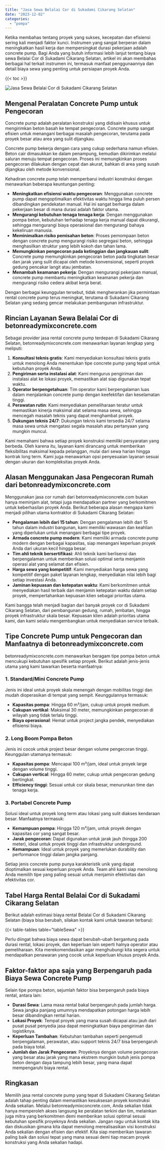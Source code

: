 ```yaml
---
title: "Jasa Sewa Belalai Cor di Sukadami Cikarang Selatan"
date: "2023-12-02"
categories: 
  - "pompa"
---
```


Ketika membahas tentang proyek yang sukses, kecepatan dan efisiensi sering kali menjadi faktor kunci. Instrumen yang sangat berperan dalam meningkatkan hasil kerja dan mempersingkat durasi pekerjaan adalah concrete pump. Bagi Anda yang butuh informasi lebih lanjut tentang biaya sewa Belalai Cor di Sukadami Cikarang Selatan, artikel ini akan membahas berbagai hal terkait instrumen ini, termasuk manfaat penggunaannya dan detail biaya sewa yang penting untuk persiapan proyek Anda.

{{< toc >}}

![Jasa Sewa Belalai Cor di Sukadami Cikarang Selatan](https://betoncor8.github.io/pump/concrete-pump%20(15).png)

## Mengenal Peralatan Concrete Pump untuk Pengecoran

Concrete pump adalah peralatan konstruksi yang didisain khusus untuk mengirimkan beton basah ke tempat pengecoran. Concrete pump sangat efisien untuk menangani berbagai masalah pengecoran, terutama pada proyek besar atau area yang sulit dijangkau.

Concrete pump bekerja dengan cara yang cukup sederhana namun efisien. Beton cair dimasukkan ke dalam penampung, kemudian dikirimkan melalui saluran menuju tempat pengecoran. Proses ini memungkinkan proses pengecoran dilakukan dengan cepat dan akurat, bahkan di area yang susah dijangkau oleh metode konvensional.

Kehadiran concrete pump telah memperbarui industri konstruksi dengan menawarkan beberapa keuntungan penting:

- **Meningkatkan efisiensi waktu pengecoran**: Menggunakan concrete pump dapat mengoptimalkan efektivitas waktu hingga lima puluh persen dibandingkan pendekatan manual. Hal ini sangat berharga dalam pekerjaan besar di mana durasi adalah faktor utama.
- **Mengurangi kebutuhan tenaga tenaga kerja**: Dengan menggunakan pompa beton, kebutuhan terhadap tenaga kerja manual dapat dikurangi, sehingga mengurangi biaya operasional dan mengurangi bahaya kekeliruan manusia.
- **Meminimalkan risiko pemisahan beton**: Proses pemompaan beton dengan concrete pump mengurangi risiko segregasi beton, sehingga menghasilkan struktur yang lebih kokoh dan tahan lama.
- **Memungkinkan pengecoran pada ketinggian dan jangkauan sulit**: Concrete pump memungkinkan pengecoran beton pada tingkatan besar dan jarak yang sulit dicapai oleh metode konvensional, seperti proyek gedung pencakar langit atau jembatan.
- **Menambah keamanan pekerja**: Dengan mengurangi pekerjaan manual, concrete pump membantu meningkatkan keamanan pekerja dan mengurangi risiko cedera akibat kerja berat.

Dengan berbagai keunggulan tersebut, tidak mengherankan jika permintaan rental concrete pump terus meningkat, terutama di Sukadami Cikarang Selatan yang sedang gencar melakukan pembangunan infrastruktur.

## Rincian Layanan Sewa Belalai Cor di betonreadymixconcrete.com

Sebagai provider jasa rental concrete pump terdepan di Sukadami Cikarang Selatan, betonreadymixconcrete.com menawarkan layanan lengkap yang meliputi:

1. **Konsultasi teknis gratis**: Kami menyediakan konsultasi teknis gratis untuk menolong Anda menentukan tipe concrete pump yang tepat untuk kebutuhan proyek Anda.
2. **Pengiriman serta instalasi alat**: Kami mengurus pengiriman dan instalasi alat ke lokasi proyek, memastikan alat siap digunakan tepat waktu.
3. **Operator berpengetahuan**: Tim operator kami berpengalaman luas dalam menjalankan concrete pump dengan keefektifan dan keselamatan tinggi.
4. **Perawatan rutin**: Kami menyediakan pemeliharaan teratur untuk memastikan kinerja maksimal alat selama masa sewa, sehingga mencegah masalah teknis yang dapat menghambat proyek.
5. **Dukungan teknis 24/7**: Dukungan teknis kami tersedia 24/7 selama masa sewa untuk mengatasi segala masalah atau pertanyaan yang mungkin muncul.

Kami memahami bahwa setiap proyek konstruksi memiliki persyaratan yang berbeda. Oleh karena itu, layanan kami dirancang untuk memberikan fleksibilitas maksimal kepada pelanggan, mulai dari sewa harian hingga kontrak long term. Kami juga menawarkan opsi penyesuaian layanan sesuai dengan ukuran dan kompleksitas proyek Anda.

## Alasan Menggunakan Jasa Pengecoran Rumah dari betonreadymixconcrete.com

Menggunakan jasa cor rumah dari betonreadymixconcrete.com bukan hanya meminjam alat, tetapi juga mendapatkan partner yang berkomitmen untuk keberhasilan proyek Anda. Berikut beberapa alasan mengapa kami menjadi pilihan utama kontraktor di Sukadami Cikarang Selatan:

- **Pengalaman lebih dari 15 tahun**: Dengan pengalaman lebih dari 15 tahun dalam industri bangunan, kami memiliki wawasan dan keahlian yang diperlukan untuk menangani berbagai tipe proyek.
- **Armada concrete pump modern**: Kami memiliki armada concrete pump modern dengan berbagai kapasitas, siap menangani keperluan proyek Anda dari ukuran kecil hingga besar.
- **Tim ahli teknik bersertifikasi**: Ahli teknik kami berlisensi dan berpengalaman untuk memberikan solusi optimal serta menjamin operasi alat yang selamat dan efisien.
- **Harga sewa yang kompetitif**: Kami menyediakan harga sewa yang kompetitif dengan paket layanan lengkap, menyediakan nilai lebih bagi setiap investasi Anda.
- **Jaminan kepuasan dan ketepatan waktu**: Kami berkomitmen untuk menyediakan hasil terbaik dan menjamin ketepatan waktu dalam setiap proyek, mempertahankan kepuasan klien sebagai prioritas utama.

Kami bangga telah menjadi bagian dari banyak proyek cor di Sukadami Cikarang Selatan, dari pembangunan gedung, rumah, jembatan, hingga proyek infrastruktur skala besar. Kepuasan klien adalah prioritas utama kami, dan kami selalu mengembangkan untuk menyediakan service terbaik.

## Tipe Concrete Pump untuk Pengecoran dan Manfaatnya di betonreadymixconcrete.com

betonreadymixconcrete.com menawarkan beragam tipe pompa beton untuk mencukupi kebutuhan spesifik setiap proyek. Berikut adalah jenis-jenis utama yang kami tawarkan beserta manfaatnya:

### 1\. Standard/Mini Concrete Pump

Jenis ini ideal untuk proyek skala menengah dengan mobilitas tinggi dan mudah dioperasikan di tempat yang sempit. Keunggulannya termasuk:

- **Kapasitas pompa**: Hingga 60 m³/jam, cukup untuk proyek medium.
- **Cakupan vertikal**: Maksimal 30 meter, memungkinkan pengecoran di wilayah yang tidak terlalu tinggi.
- **Biaya operasional**: Hemat untuk project jangka pendek, menyediakan efisiensi biaya.

### 2\. Long Boom Pompa Beton

Jenis ini cocok untuk project besar dengan volume pengecoran tinggi. Keunggulan utamanya termasuk:

- **Kapasitas pompa**: Mencapai 100 m³/jam, ideal untuk proyek large dengan volume tinggi.
- **Cakupan vertical**: Hingga 60 meter, cukup untuk pengecoran gedung bertingkat.
- **Efficiency tinggi**: Sesuai untuk cor skala besar, menurunkan time dan tenaga kerja.

### 3\. Portabel Concrete Pump

Solusi ideal untuk proyek long term atau lokasi yang sulit diakses kendaraan besar. Manfaatnya termasuk:

- **Kemampuan pompa**: Hingga 120 m³/jam, untuk proyek dengan kapasitas cor yang sangat besar.
- **Jarak pengecoran**: Dapat digunakan untuk jarak jauh (hingga 200 meter), ideal untuk proyek tinggi dan infrastruktur underground.
- **Kemampuan**: Ideal untuk proyek yang memerlukan durability dan performance tinggi dalam jangka panjang.

Setiap jenis concrete pump punya karakteristik unik yang dapat dioptimalkan sesuai keperluan proyek Anda. Team ahli kami siap menolong Anda memilih tipe yang paling sesuai untuk menjamin efektivitas dan efektivitas cor.

## Tabel Harga Rental Belalai Cor di Sukadami Cikarang Selatan

Berikut adalah estimasi biaya rental Belalai Cor di Sukadami Cikarang Selatan (biaya bisa berubah, silakan kontak kami untuk tawaran terbaru):

{{< table-tables table="tableSewa" >}}

Perlu diingat bahwa biaya sewa dapat berubah-ubah bergantung pada durasi rental, lokasi proyek, dan keperluan lain seperti halnya operator atau pemeliharaan. Kita merekomendasikan agar menghubungi kita segera untuk mendapatkan penawaran yang cocok untuk keperluan khusus proyek Anda.

## Faktor-faktor apa saja yang Berpengaruh pada Biaya Sewa Concrete Pump

Selain tipe pompa beton, sejumlah faktor bisa berpengaruh pada biaya rental, antara lain:

- **Durasi Sewa**: Lama masa rental bakal berpengaruh pada jumlah harga. Sewa jangka panjang umumnya mendapatkan potongan harga lebih besar dibandingkan rental harian.
- **Lokasi Proyek**: Tempat proyek yang mana susah dicapai atau jauh dari pusat pusat penyedia jasa dapat meningkatkan biaya pengiriman dan logistiknya.
- **Keperluan Tambahan**: Kebutuhan tambahan seperti pengemudi berpengalaman, perawatan, atau support teknis 24/7 bisa berpengaruh pada biaya total.
- **Jumlah dan Jarak Pengecoran**: Proyeknya dengan volume pengecoran yang besar atau jarak yang mana ekstrem mungkin butuh jenis pompa beton dengan daya tampung lebih besar, yang mana dapat mempengaruhi biaya rental.

## Ringkasan

Memilih jasa rental concrete pump yang tepat di Sukadami Cikarang Selatan adalah tahap penting dalam memastikan kesuksesan proyek konstruksi Anda sekalian. Melalui betonreadymixconcrete.com, Anda sekalian tidak hanya memperoleh akses langsung ke peralatan terkini dan tim, melainkan juga mitra yang berkomitmen demi memberikan solusi optimal sesuai kebutuhan spesifik proyeknya Anda sekalian. Jangan ragu untuk kontak kita dan diskusikan gimana kita dapat menolong merealisasikan visi konstruksi Anda sekalian dengan efisien dan efektif. Kita siap memberikan tawaran paling baik dan solusi tepat yang mana sesuai demi tiap macam proyek konstruksi yang Anda sekalian hadapi.
